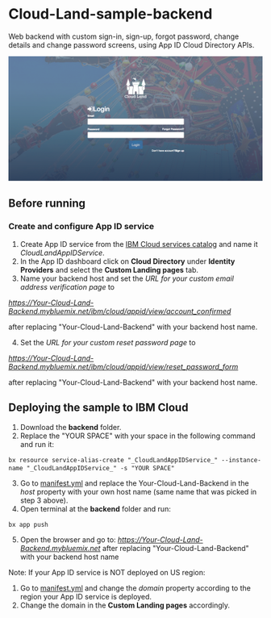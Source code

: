 # Cloud-Land-sample-backend

Web backend with custom sign-in, sign-up, forgot password, change details and change password screens, using App ID Cloud Directory APIs.

![Cloud-Land-login-screen](/backend/public/images/cloud_land_login_screen.png)

## Before running 

### Create and configure App ID service

1. Create App ID service from the [IBM Cloud services catalog](https://console.bluemix.net/catalog/services/app-id?taxonomyNavigation=apps) and name it _CloudLandAppIDService_.
2. In the App ID dashboard click on **Cloud Directory** under **Identity Providers** and select the **Custom Landing pages** tab. 
3. Name your backend host and set the _URL for your custom email address verification page_ to

_https://Your-Cloud-Land-Backend.mybluemix.net/ibm/cloud/appid/view/account_confirmed_

after replacing "Your-Cloud-Land-Backend" with your backend host name.

4. Set the _URL for your custom reset password page_ to

_https://Your-Cloud-Land-Backend.mybluemix.net/ibm/cloud/appid/view/reset_password_form_

after replacing "Your-Cloud-Land-Backend" with your backend host name.

## Deploying the sample to IBM Cloud

1. Download the **backend** folder.
2. Replace the "YOUR SPACE" with your space in the following command and run it: 
```
bx resource service-alias-create "_CloudLandAppIDService_" --instance-name "_CloudLandAppIDService_" -s "YOUR SPACE" 
```
3. Go to [manifest.yml](/backend/manifest.yml) and replace the Your-Cloud-Land-Backend in the _host_ property with your own host name (same name that was picked in step 3 above).
4. Open terminal at the **backend** folder and run: 
```
bx app push 
```
5. Open the browser and go to: 
_https://Your-Cloud-Land-Backend.mybluemix.net_ 
after replacing "Your-Cloud-Land-Backend" with your backend host name


Note:
If your App ID service is NOT deployed on US region: 
1. Go to [manifest.yml](/backend/manifest.yml) and change the _domain_ property according to the region your App ID service is deployed.
2. Change the domain in the **Custom Landing pages** accordingly.
    
